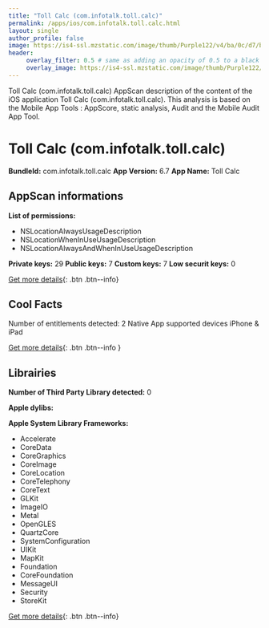 ```yaml
---
title: "Toll Calc (com.infotalk.toll.calc)"
permalink: /apps/ios/com.infotalk.toll.calc.html
layout: single
author_profile: false
image: https://is4-ssl.mzstatic.com/image/thumb/Purple122/v4/ba/0c/d7/ba0cd7db-e7e2-21f1-4bce-bd631cb7baf3/AppIcon-1x_U007emarketing-0-10-0-85-220.png/512x512bb.jpg
header: 
     overlay_filter: 0.5 # same as adding an opacity of 0.5 to a black background
     overlay_image: https://is4-ssl.mzstatic.com/image/thumb/Purple122/v4/ba/0c/d7/ba0cd7db-e7e2-21f1-4bce-bd631cb7baf3/AppIcon-1x_U007emarketing-0-10-0-85-220.png/512x512bb.jpg
---
```

Toll Calc (com.infotalk.toll.calc) AppScan description of the content of the iOS application Toll Calc (com.infotalk.toll.calc). This analysis is based on the Mobile App Tools : AppScore, static analysis, Audit and the Mobile Audit App Tool.

# Toll Calc (com.infotalk.toll.calc)

**BundleId:** com.infotalk.toll.calc
**App Version:** 6.7
**App Name:** Toll Calc


## AppScan informations 

**List of permissions:** 
- NSLocationAlwaysUsageDescription
- NSLocationWhenInUseUsageDescription
- NSLocationAlwaysAndWhenInUseUsageDescription
  
  
**Private keys:** 29
**Public keys:** 7
**Custom keys:** 7
**Low securit keys:** 0
  
[Get more details](/pricing.html){: .btn .btn--info}

## Cool Facts

Number of entitlements detected: 2
Native App
supported devices iPhone & iPad
  
[Get more details](/pricing.html){: .btn .btn--info }

## Librairies 
**Number of Third Party Library detected:** 0


**Apple dylibs:**


**Apple System Library Frameworks:**
- Accelerate
- CoreData
- CoreGraphics
- CoreImage
- CoreLocation
- CoreTelephony
- CoreText
- GLKit
- ImageIO
- Metal
- OpenGLES
- QuartzCore
- SystemConfiguration
- UIKit
- MapKit
- Foundation
- CoreFoundation
- MessageUI
- Security
- StoreKit


  
[Get more details](/pricing.html){: .btn .btn--info}

